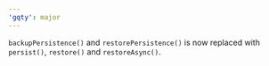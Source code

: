 ```yaml
---
'gqty': major
---
```


`backupPersistence()` and `restorePersistence()` is now replaced with
`persist()`, `restore()` and `restoreAsync()`.
